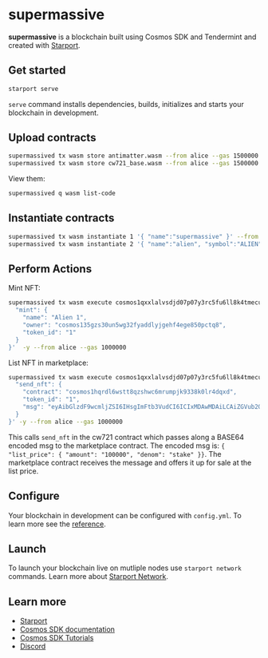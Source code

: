 # supermassive

**supermassive** is a blockchain built using Cosmos SDK and Tendermint and created with [Starport](https://github.com/tendermint/starport).

## Get started

```sh
starport serve
```

`serve` command installs dependencies, builds, initializes and starts your blockchain in development.

## Upload contracts

```sh
supermassived tx wasm store antimatter.wasm --from alice --gas 1500000
supermassived tx wasm store cw721_base.wasm --from alice --gas 1500000
```

View them:
```sh
supermassived q wasm list-code
```

## Instantiate contracts

```sh
supermassived tx wasm instantiate 1 '{ "name":"supermassive" }' --from alice --label marketplace --gas 1000000
supermassived tx wasm instantiate 2 '{ "name":"alien", "symbol":"ALIEN", "minter":"cosmos135gzs30un5wg32fyaddlyjgehf4ege850pctq8" }' --from alice --label alien --gas 1000000
```

## Perform Actions

Mint NFT:
```sh
supermassived tx wasm execute cosmos1qxxlalvsdjd07p07y3rc5fu6ll8k4tmecu7e9y '{
  "mint": {
    "name": "Alien 1",
    "owner": "cosmos135gzs30un5wg32fyaddlyjgehf4ege850pctq8",
    "token_id": "1"
  }
}'  -y --from alice --gas 1000000
```

List NFT in marketplace:
```sh
supermassived tx wasm execute cosmos1qxxlalvsdjd07p07y3rc5fu6ll8k4tmecu7e9y '{
  "send_nft": {
    "contract": "cosmos1hqrdl6wstt8qzshwc6mrumpjk9338k0lr4dqxd",
    "token_id": "1",
    "msg": "eyAibGlzdF9wcmljZSI6IHsgImFtb3VudCI6ICIxMDAwMDAiLCAiZGVub20iOiAic3Rha2UiIH19"
  }
}' -y --from alice --gas 1000000
```
This calls `send_nft` in the cw721 contract which passes along a BASE64 encoded msg to the marketplace contract.
The encoded msg is: `{ "list_price": { "amount": "100000", "denom": "stake" }}`. The marketplace contract receives
the message and offers it up for sale at the list price.


## Configure

Your blockchain in development can be configured with `config.yml`. To learn more see the [reference](https://github.com/tendermint/starport#documentation).

## Launch

To launch your blockchain live on mutliple nodes use `starport network` commands. Learn more about [Starport Network](https://github.com/tendermint/spn).

## Learn more

- [Starport](https://github.com/tendermint/starport)
- [Cosmos SDK documentation](https://docs.cosmos.network)
- [Cosmos SDK Tutorials](https://tutorials.cosmos.network)
- [Discord](https://discord.gg/W8trcGV)
